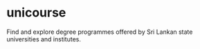 # unicourse

Find and explore degree programmes offered by Sri Lankan state universities and institutes.